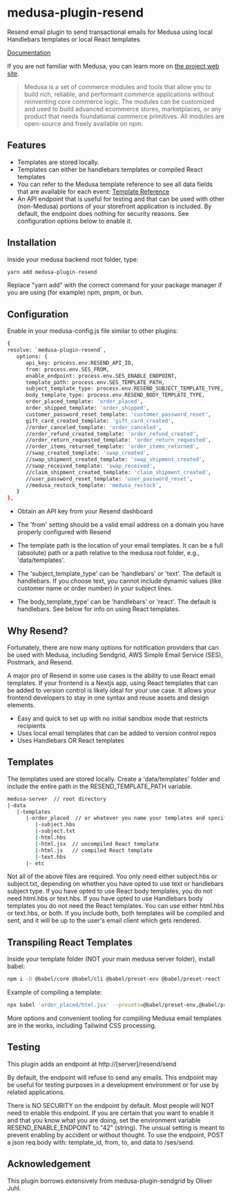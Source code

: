 # medusa-plugin-resend

Resend email plugin to send transactional emails for Medusa using local Handlebars templates or local React templates

[Documentation](https://pevey.com/medusa-plugin-resend)

If you are not familiar with Medusa, you can learn more on [the project web site](https://www.medusajs.com/).

> Medusa is a set of commerce modules and tools that allow you to build rich, reliable, and performant commerce applications without reinventing core commerce logic. The modules can be customized and used to build advanced ecommerce stores, marketplaces, or any product that needs foundational commerce primitives. All modules are open-source and freely available on npm.

## Features

- Templates are stored locally.  
- Templates can either be handlebars templates or compiled React templates
- You can refer to the Medusa template reference to see all data fields that are available for each event: [Template Reference](https://docs.medusajs.com/plugins/notifications/sendgrid#template-reference)
- An API endpoint that is useful for testing and that can be used with other (non-Medusa) portions of your storefront application is included.  By default, the endpoint does nothing for security reasons.  See configuration options below to enable it.

## Installation

Inside your medusa backend root folder, type:

```bash
yarn add medusa-plugin-resend
```

Replace "yarn add" with the correct command for your package manager if you are using (for example) npm, pnpm, or bun.

## Configuration

Enable in your medusa-config.js file similar to other plugins:

```bash
{
resolve: `medusa-plugin-resend`,
   options: {
      api_key: process.env.RESEND_API_ID,
      from: process.env.SES_FROM,
      enable_endpoint: process.env.SES_ENABLE_ENDPOINT,
      template_path: process.env.SES_TEMPLATE_PATH,
      subject_template_type: process.env.RESEND_SUBJECT_TEMPLATE_TYPE,
      body_template_type: process.env.RESEND_BODY_TEMPLATE_TYPE,
      order_placed_template: 'order_placed',
      order_shipped_template: 'order_shipped',
      customer_password_reset_template: 'customer_password_reset',
      gift_card_created_template: 'gift_card_created',
      //order_canceled_template: 'order_canceled',
      //order_refund_created_template: 'order_refund_created',
      //order_return_requested_template: 'order_return_requested',
      //order_items_returned_template: 'order_items_returned',
      //swap_created_template: 'swap_created',
      //swap_shipment_created_template: 'swap_shipment_created',
      //swap_received_template: 'swap_received',
      //claim_shipment_created_template: 'claim_shipment_created',
      //user_password_reset_template: 'user_password_reset',
      //medusa_restock_template: 'medusa_restock',
   }
},
```

- Obtain an API key from your Resend dashboard

- The 'from' setting should be a valid email address on a domain you have properly configured with Resend

- The template path is the location of your email templates.  It can be a full (absolute) path or a path relative to the medusa root folder, e.g., 'data/templates'.

- The 'subject_template_type' can be 'handlebars' or 'text'.  The default is handlebars.  If you choose text, you cannot include dynamic values (like customer name or order number) in your subject lines.

- The body_template_type' can be 'handlebars' or 'react'.  The default is handlebars.  See below for info on using React templates.

## Why Resend?

Fortunately, there are now many options for notification providers that can be used with Medusa, including Sendgrid, AWS Simple Email Service (SES), Postmark, and Resend.

A major pro of Resend in some use cases is the ability to use React email templates.  If your frontend is a Nextjs app, using React templates that can be added to version control is likely ideal for your use case.  It allows your frontend developers to stay in one syntax and reuse assets and design elements.

- Easy and quick to set up with no initial sandbox mode that restricts recipients
- Uses local email templates that can be added to version control repos
- Uses Handlebars OR React templates

## Templates

The templates used are stored locally.  Create a 'data/templates' folder and include the entire path in the RESEND_TEMPLATE_PATH variable.

```bash
medusa-server  // root directory
|-data
   |-templates
      |-order_placed  // or whatever you name your templates and specify in the config file
         |-subject.hbs
         |-subject.txt
         |-html.hbs
         |-html.jsx  // uncompiled React template
         |-html.js   // compiled React template
         |-text.hbs
      |- etc   
```

Not all of the above files are required.  You only need either subject.hbs or subject.txt, depending on whether you have opted to use text or handlebars subject type.  If you have opted to use React body templates, you do not need html.hbs or text.hbs.  If you have opted to use Handlebars body templates you do not need the React templates.  You can use either html.hbs or text.hbs, or both.  If you include both, both templates will be compiled and sent, and it will be up to the user's email client which gets rendered.

## Transpiling React Templates

Inside your template folder (NOT your main medusa server folder), install babel:

```bash
npm i -D @babel/core @babel/cli @babel/preset-env @babel/preset-react
```

Example of compiling a template:

```bash
npx babel 'order_placed/html.jsx' --presets=@babel/preset-env,@babel/preset-react -o 'order_placed/html.js'
```

More options and convenient tooling for compiling Medusa email templates are in the works, including Tailwind CSS processing.

## Testing

This plugin adds an endpoint at http://[server]/resend/send

By default, the endpoint will refuse to send any emails.
This endpoint may be useful for testing purposes in a development environment or for use by related applications.

There is NO SECURITY on the endpoint by default. Most people will NOT need to enable this endpoint.
If you are certain that you want to enable it and that you know what you are doing,
set the environment variable RESEND_ENABLE_ENDPOINT to "42" (string).
The unsual setting is meant to prevent enabling by accident or without thought.
To use the endpoint, POST a json req.body with: template_id, from, to, and data to /ses/send.

## Acknowledgement

This plugin borrows extensively from medusa-plugin-sendgrid by Oliver Juhl.
